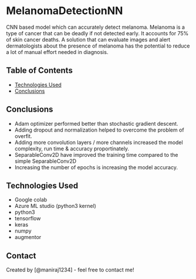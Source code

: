 # MelanomaDetectionNN
CNN based model which can accurately detect melanoma. Melanoma is a type of cancer that can be deadly if not detected early. It accounts for 75% of skin cancer deaths. A solution that can evaluate images and alert dermatologists about the presence of melanoma has the potential to reduce a lot of manual effort needed in diagnosis.


## Table of Contents
* [Technologies Used](#technologies-used)
* [Conclusions](#conclusions)


## Conclusions
- Adam optimizer performed better than stochastic gradient descent.
- Adding dropout and normalization helped to overcome the problem of overfit.
- Adding more convolution layers / more channels increased the model complexity, run time & accuracy proportinately.
- SeparableConv2D have improved the training time compared to the simple SeparableConv2D
- Increasing the number of epochs is increasing the model accuracy.


## Technologies Used
- Google colab
- Azure ML studio (python3 kernel)
- python3
- tensorflow
- keras
- numpy
- augmentor


## Contact
Created by [@maniraj1234] - feel free to contact me!
